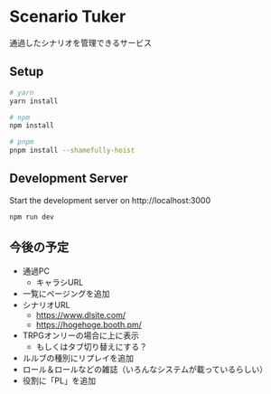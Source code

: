 # Scenario Tuker

通過したシナリオを管理できるサービス

## Setup

```bash
# yarn
yarn install

# npm
npm install

# pnpm
pnpm install --shamefully-hoist
```

## Development Server

Start the development server on http://localhost:3000

```bash
npm run dev
```

## 今後の予定

* 通過PC
  * キャラシURL
* 一覧にページングを追加
* シナリオURL
  * https://www.dlsite.com/
  * https://hogehoge.booth.pm/
* TRPGオンリーの場合に上に表示
  * もしくはタブ切り替えにする？
* ルルブの種別にリプレイを追加
* ロール＆ロールなどの雑誌（いろんなシステムが載っているらしい）
* 役割に「PL」を追加